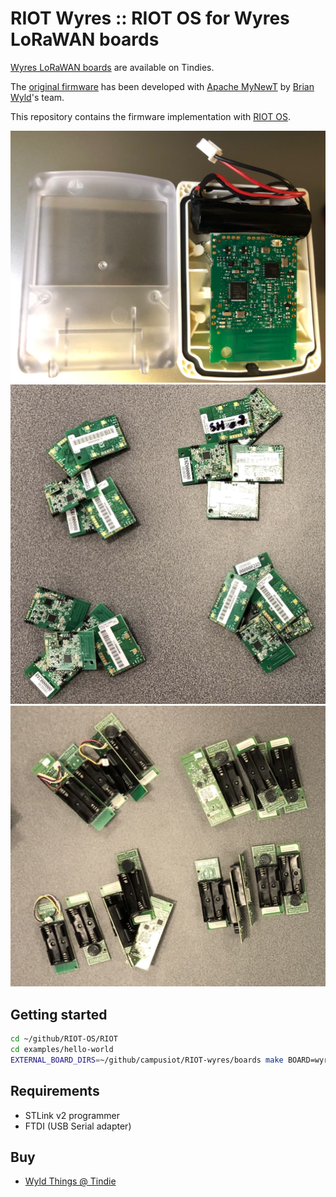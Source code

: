 # RIOT Wyres :: RIOT OS for Wyres LoRaWAN boards

[Wyres LoRaWAN boards](https://www.tindie.com/products/wyld-things/lorawan-sensor-board/) are available on Tindies.

The [original firmware](https://github.com/wyres/mynewt_app_iocontrol) has been developed with [Apache MyNewT](https://mynewt.apache.org/) by [Brian Wyld](https://github.com/brianwyld)'s team.

This repository contains the firmware implementation with [RIOT OS](https://github.com/RIOT-OS/RIOT).

![Wyld Things](docs/wyldthings-01.jpg)
![wyres_base](docs/wyres_base.jpg)
![wyres_proto](docs/wyres_proto.jpg)

## Getting started

```bash
cd ~/github/RIOT-OS/RIOT
cd examples/hello-world
EXTERNAL_BOARD_DIRS=~/github/campusiot/RIOT-wyres/boards make BOARD=wyres_base
```

## Requirements
* STLink v2 programmer
* FTDI (USB Serial adapter)

## Buy
* [Wyld Things @ Tindie](https://www.tindie.com/stores/wyld-things/)
